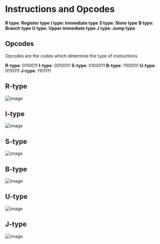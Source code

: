 # Instructions and Opcodes
  **R type: Register type**
  **I type: Immediate type**
  **S type: Store type**
  **B type: Branch type**
  **U type: Upper immediate type**
  **J type: Jump type**

## Opcodes
Opcodes are the codes which determine the type of instructions

**R-type**: 0110011
**I-type**: 0010011
**S-type**: 0100011
**B-type**: 1100011
**U-type**: 0110111
**J-type**: 1101111


## R-type
![image](https://github.com/user-attachments/assets/3b167664-3612-47be-b032-93807f80efa7)

## I-type
![image](https://github.com/user-attachments/assets/a4050311-05cf-4ece-b917-528952cb7a27)

## S-type
![image](https://github.com/user-attachments/assets/baa9961f-9bcc-4b4f-8672-3d43098f3c51)

## B-type
![image](https://github.com/user-attachments/assets/166128bd-50c3-41bb-b885-c055dc420c2c)

## U-type
![image](https://github.com/user-attachments/assets/fa52d5a9-001e-4963-a598-a1b5afe6051a)

## J-type
![image](https://github.com/user-attachments/assets/04694461-2e76-43b6-8c9e-a20fecd81496)


